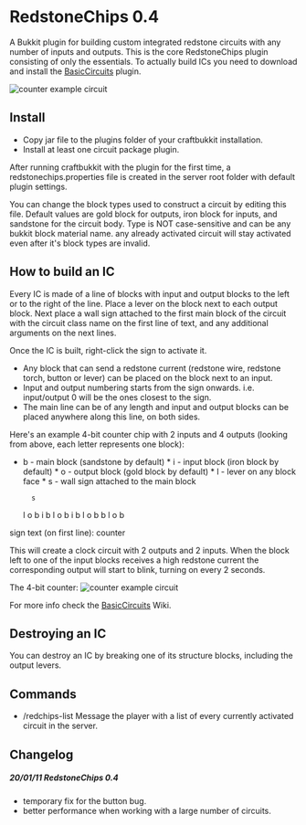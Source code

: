 RedstoneChips 0.4
==================

A Bukkit plugin for building custom integrated redstone circuits with any number of inputs and outputs.
This is the core RedstoneChips plugin consisting of only the essentials. 
To actually build ICs you need to download and install the [BasicCircuits](http://github.com/eisental/BasicCircuits) plugin. 

![counter example circuit](/eisental/RedstoneChips/raw/master/images/above.jpg "note block sequencer")


Install
--------
   * Copy jar file to the plugins folder of your craftbukkit installation.
   * Install at least one circuit package plugin.

After running craftbukkit with the plugin for the first time, a redstonechips.properties file is created in the server root folder with default plugin settings.

You can change the block types used to construct a circuit by editing this file. Default values are gold block for outputs, iron block for inputs, and sandstone for the circuit body.
Type is NOT case-sensitive and can be any bukkit block material name. any already activated circuit will stay activated even after it's block types are invalid.

How to build an IC
-------------------
   Every IC is made of a line of blocks with input and output blocks to the left or to the right of the line. 
Place a lever on the block next to each output block. Next place a wall sign attached to the first main block of the circuit with the circuit class name on the first line of text, and any additional arguments on the next lines.

   Once the IC is built, right-click the sign to activate it.

* Any block that can send a redstone current (redstone wire, redstone torch, button or lever) can be placed on the block next to an input.
* Input and output numbering starts from the sign onwards. i.e. input/output 0 will be the ones closest to the sign.
* The main line can be of any length and input and output blocks can be placed anywhere along this line, on both sides. 

Here's an example 4-bit counter chip with 2 inputs and 4 outputs (looking from above, each letter represents one block):  
* b - main block (sandstone by default) * i - input block (iron block by default) * o - output block (gold block by default) * l - lever on any block face * s - wall sign attached to the main block

	    s	    
	l o b i
	    b
	l o b i
	    b
	l o b
	    b
	l o b


sign text (on first line):
	counter


This will create a clock circuit with 2 outputs and 2 inputs. When the block left to one of the input blocks receives a high redstone current the corresponding output will start to blink, turning on every 2 seconds.

The 4-bit counter:
![counter example circuit](/eisental/RedstoneChips/raw/master/images/counter.jpg)

For more info check the [BasicCircuits](https://github.com/eisental/BasicCircuits/wiki/BasicCircuits-) Wiki.

Destroying an IC
-----------------
You can destroy an IC by breaking one of its structure blocks, including the output levers.

Commands
---------
   * /redchips-list	Message the player with a list of every currently activated circuit in the server.


Changelog
----------

##### 20/01/11 RedstoneChips 0.4
* temporary fix for the button bug.
* better performance when working with a large number of circuits.




